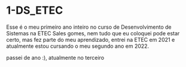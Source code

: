 # 1-DS_ETEC
Esse é o meu primeiro ano inteiro no curso de Desenvolvimento de Sistemas na ETEC Sales gomes, nem tudo que eu coloquei pode estar certo, mas fez parte do meu aprendizado, entrei na ETEC em 2021 e atualmente estou cursando o meu segundo ano em 2022.

passei de ano :), atualmente no terceiro
